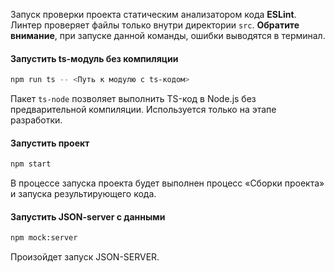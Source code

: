Запуск проверки проекта статическим анализатором кода **ESLint**.
Линтер проверяет файлы только внутри директории `src`.
**Обратите внимание**, при запуске данной команды, ошибки выводятся в терминал.
#### Запустить ts-модуль без компиляции
```bash
npm run ts -- <Путь к модулю с ts-кодом>
```
Пакет `ts-node` позволяет выполнить TS-код в Node.js без предварительной компиляции. Используется только на этапе разработки.
#### Запустить проект
```bash
npm start
```

В процессе запуска проекта будет выполнен процесс «Сборки проекта» и запуска результирующего кода.

#### Запустить JSON-server с данными

```bash
npm mock:server
```

Произойдет запуск JSON-SERVER.
